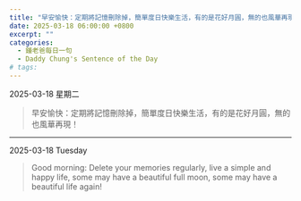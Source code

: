 ```yaml
---
title: "早安愉快：定期將記憶刪除掉，簡單度日快樂生活，有的是花好月圓，無的也風華再現！ <br> Good morning: Delete your memories regularly, live a simple and happy life, some may have a beautiful full moon, some may have a beautiful life again!"
date: 2025-03-18 06:00:00 +0800
excerpt: ""
categories:
  - 鍾老爸每日一句
  - Daddy Chung's Sentence of the Day
# tags:
---
```


2025-03-18 星期二

> 早安愉快：定期將記憶刪除掉，簡單度日快樂生活，有的是花好月圓，無的也風華再現！

---

2025-03-18 Tuesday

> Good morning: Delete your memories regularly, live a simple and happy life, some may have a beautiful full moon, some may have a beautiful life again!
